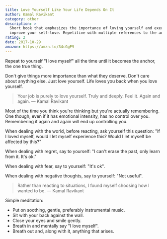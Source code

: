 ```yaml
---
title: Love Yourself Like Your Life Depends On It
author: Kamal Ravikant
category: other
description: >
  Short book that emphasizes the importance of loving yourself and exercises to
  improve your self-love. Repetitive with multiple references to the author.
rating: 2
date: 2017-10-29
amazon: https://amzn.to/34cGgP9
---
```


Repeat to yourself "I love myself" all the time until it becomes the anchor, the
one true thing.

Don't give things more importance than what they deserve. Don't care about
anything else. Just love yourself. Life loves you back when you love yourself.

> Your job is purely to love yourself. Truly and deeply. Feel it. Again and
> again. — Kamal Ravikant

Most of the time you think you're thinking but you're actually remembering. One
though, even if it has emotional intensity, has no control over you. Remembering
it again and again will end up controlling you.

When dealing with the world, before reacting, ask yourself this question: "If I
loved myself, would I let myself experience this? Would I let myself be affected
by this?"

When dealing with regret, say to yourself: "I can't erase the past, only learn
from it. It's ok."

When dealing with fear, say to yourself: "It's ok".

When dealing with negative thoughts, say to yourself: "Not useful".

> Rather than reacting to situations, I found myself choosing how I wanted to
> be. — Kamal Ravikant

Simple meditation:

* Put on soothing, gentle, preferably instrumental music.
* Sit with your back against the wall.
* Close your eyes and smile gently.
* Breath in and mentally say "I love myself".
* Breath out and, along with it, anything that arises.
